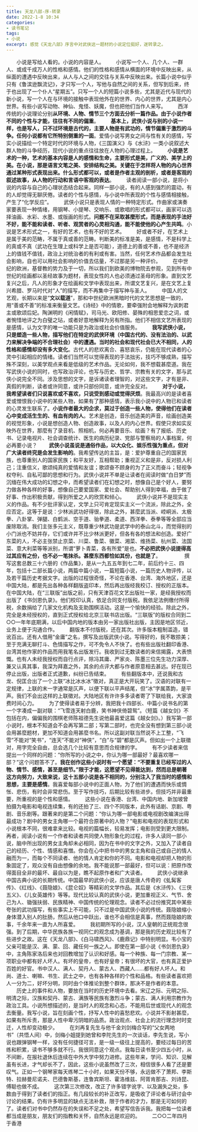 ```yaml
---
title: 天龙八部-序-转录
date: 2022-1-8 10:34
categories: 
- 读书笔记
tags:
- 小说
excerpt: 感觉《天龙八部》序言中对武侠这一题材的小说定位挺好，遂转录之。
---
```


　　小说是写给人看的。小说的内容是人。
　　小说写一个人、几个人、一群人、或成千成万人的性格和感情。他们的性格和感情从横面的环境中反映出来，从纵面的遭遇中反映出来，从人与人之间的交往与关系中反映出来。长篇小说中似乎只有《鲁滨逊飘流记》，才只写一个人，写他与自然之间的关系，但写到后来，终于也出现了一个仆人“星期五”。只写一个人的短篇小说多些，尤其是近代与现代的新小说，写一个人在与环境的接触中表现他外在的世界、内心的世界，尤其是内心世界。有些小说写动物、神仙、鬼怪、妖魔，但也把他们当作人来写。
　　西洋传统的小说理论分别**从环境、人物、情节三个方面去分析一篇作品。由于小说作者不同的个性与才能，往往有不同的偏重**。
　　**基本上，武侠小说与别的小说一样，也是写人，只不过环境是古代的，主要人物是有武功的，情节偏重于激烈的斗争。任何小说都有它所特别侧重的一面**。爱情小说写男女之间与性有关的感情，写实小说描绘一个特定时代的环境与人物，《三国演义》与《水浒》一类小说叙述大群人物的斗争经历，现代小说的重点往往放在人物的心理过程上。
　　**小说是艺术的一种，艺术的基本内容是人的感情和生命，主要形式是美，广义的、美学上的美。在小说，那是语言文笔之美、安排结构之美。关键在于怎样将人物的内心世界通过某种形式表现出来。什么形式都可以，或者是作者主观的剖析，或者是客观的叙述故事，从人物的行动和言语中客观的表达**。
　　读者阅读一部小说，是将小说的内容与自己的心理状态结合起来。同样一部小说，有的人感到强烈的震动，有的人却觉得无聊厌倦。读者的个性与感情，与小说中所表现的个性与感情相接触，产生了“化学反应”。
　　武侠小说只是表现人情的一种特定形式。作曲家或演奏家要表现一种情绪，用钢琴、小提琴、交响乐、或歌唱的形式都可以，画家可以选择油画、水彩、水墨、或版画的形式。**问题不在采取甚麼形式，而是表现的手法好不好，能不能和读者、听者、观赏者的心灵相沟通，能不能使他的心产生共鸣**。小说是艺术形式之一，有好的艺术，也有不好的艺术。
　　好或者不好，在艺术上是属于美的范畴，不属于真或善的范畴。判断美的标准是美，是感情，不是科学上的真或不真（武功在生理上或科学上是否可能），道德上的善或不善，也不是经济上的值钱不值钱，政治上对统治者的有利或有害。当然，任何艺术作品都会发生社会影响，自也可以用社会影响的价值去估量，不过那是另一种评价。
　　在中世纪的欧洲，基督教的势力及于一切，所以我们到欧美的博物院去参观，见到所有中世纪的绘画都以圣经故事为题材，表现女性的人也必须通过圣母的形象。直到文艺复兴之后，凡人的形象才在绘画和文学中表现出来，所谓文艺复兴，是在文艺上复兴希腊、罗马时代对“人”的描写，而不再集中于描写神与圣人。
　　中国人的文艺观，长期以来是“**文以载道**”，那和中世纪欧洲黑暗时代的文艺思想是一致的，用“善或不善”的标准来衡量文艺。《诗经》中的情歌，要牵强附会地解释为讽刺君主或歌颂后妃。陶渊明的《闲情赋》，司马光、欧阳修、晏殊的相思爱恋之词，或者惋惜地评之为白璧之玷，或者好意地解释为另有所指。他们不相信文艺所表现的是感情，认为文字的唯一功能只是为政治或社会价值服务。
　　**我写武侠小说，只是塑造一些人物，描写他们在特定的武侠环境（中国古代的、没有法治的、以武力来解决争端的不合理社会）中的遭遇。当时的社会和现代社会已大不相同，人的性格和感情却没有多大变化**。古代人的悲欢离合、喜怒哀乐，仍能在现代读者的心灵中引起相应的情绪。读者们当然可以觉得表现的手法拙劣，技巧不够成熟，描写殊不深刻，以美学观点来看是低级的艺术作品。无论如何，我不想载甚麼道。我在写武侠小说的同时，也写政治评论，也写与历史、哲学、宗教有关的文字，那与武侠小说完全不同。涉及思想的文字，是诉诸读者理智的，对这些文字，才有是非、真假的判断，读者或许同意，或许只部份同意，或许完全反对。
　　**对于小说，我希望读者们只说喜欢或不喜欢，只说受到感动或觉得厌烦**。我最高兴的是读者喜爱或憎恨我小说中的某些人物，如果有了那种感情，表示我小说中的人物已和读者的心灵发生联系了。**小说作者最大的企求，莫过于创造一些人物，使得他们在读者心中变成活生生的、有血有肉的人**。艺术是创造，音乐创造美的声音，绘画创造美的视觉形象，小说是想创造人物、创造故事，以及人的内心世界。假使只求如实反映外在世界，那麼有了录音机、照相机，何必再要音乐、绘画？有了报纸、历史书、记录电视片、社会调查统计、医生的病历纪录、党部与警察局的人事档案，何必再要小说？
　　**武侠小说虽说是通俗作品，以大众化、娱乐性强为重点，但对广大读者终究是会发生影响的**。我希望传达的主旨，是：爱护尊重自己的国家民族，也尊重别人的国家民族；和平友好，互相帮助；重视正义和是非，反对损人利己；注重信义，歌颂纯真的爱情和友谊；歌颂奋不顾身的为了正义而奋斗；轻视争权夺利、自私可鄙的思想和行为。武侠小说并不单是让读者在阅读时做“白日梦”而沉缅在伟大成功的幻想之中，而希望读者们在幻想之时，想像自己是个好人，要努力做各种各样的好事，想像自己要爱国家、爱社会、帮助别人得到幸福，由于做了好事、作出积极贡献，得到所爱之人的欣赏和倾心。
　　武侠小说并不是现实主义的作品。有不少批评家认定，文学上只可肯定现实主义一个流派，除此之外，全应否定。这等于是说：少林派武功好得很，除此之外，甚麼武当派、崆峒派、太极拳、八卦掌、弹腿、白鹤派、空手道、骀拳道、柔道、西洋拳、泰拳等等全部应当废除取消。我们主张多元主义，既尊重少林武功是武学中的泰山北斗，而觉得别的小门派也不妨并存，它们或许并不比少林派更好，但各有各的想法和创造。爱好广东菜的人，不必主张禁止京菜、川菜、鲁菜、徽菜、湘菜、维扬菜、杭州菜、法国菜、意大利菜等等派别，所谓“萝卜青菜，各有所爱”是也。**不必把武侠小说提得高过其应有之份，也不必一笔抹杀。甚麼东西都恰如其份，也就是了**。
　　 
　　撰写这套总数三十六册的《作品集》，是从一九五五年到七二年，前后约十三、四年，包括十二部长篇小说，两篇中篇小说，一篇短篇小说，一篇历史人物评传，以及若干篇历史考据文字。出版的过程很奇怪，不论在香港、台湾、海外地区，还是中国大陆，都是先出各种各样翻版盗印本，然后再出版经我校订、授权的正版本。在中国大陆，在“三联版”出版之前，只有天津百花文艺出版社一家，是经我授权而出版了《书剑恩仇录》。他们校印认真，依足合同支付版税。我依足法例缴付所得税，余数捐给了几家文化机构及支助围棋活动。这是一个愉快的经验。除此之外，完全是未经授权的，直到正式授权给北京三联书店出版。“三联版”的版权合同到二○○一年年底期满，以后中国内地的版本由另一家出版社出版，主因是地区邻近，业务上便于沟通合作。
　　翻版本不付版税，还在其次。许多版本粗制滥造，错讹百出。还有人借用“金庸”之名，撰写及出版武侠小说。写得好的，我不敢掠美；至于充满无聊打斗、色情描写之作，可不免令人不快了。也有些出版社翻印香港、台湾其他作家的作品而用我笔名出版发行。我收到过无数读者的来信揭露，大表愤慨。也有人未经我授权而自行点评，除冯其庸、严家炎、陈墨三位先生功力深厚、兼又认真其事，我深为拜嘉之外，其余的点评大都与作者原意相去甚远。好在现已停止出版，出版者正式道歉，纠纷已告结束。
　　有些翻版本中，还说我和古龙、倪匡合出了一个上联“冰比冰水冰”徵对，真正是大开玩笑了。汉语的对联有一定规律，上联的末一字通常是仄声，以便下联以平声结尾，但“冰”字属蒸韵，是平声。我们不会出这样的上联徵对。大陆地区有许许多多读者寄了下联给我，大家浪费时间心力。
　　为了使得读者易于分辨，我把我十四部长、中篇小说书名的第一个字凑成一副对联：“飞雪连天射白鹿，笑书神侠倚碧鸳”。（短篇《越女剑》不包括在内，偏偏我的围棋老师陈祖德先生说他最喜爱这篇《越女剑》。）我写第一部小说时，根本不知道会不会再写第二部；写第二部时，也完全没有想到第三部小说会用甚麼题材，更加不知道会用甚麼书名。所以这副对联当然说不上工整，“飞雪”不能对“笑书”，“连天”不能对“神侠”，“白”与“碧”都是仄声。但如出一个上联徵对，用字完全自由，总会选几个比较有意思而合规律的字。
　　有不少读者来信提出一个同样的问题：“你所写的小说之中，你认为哪一部最好？最喜欢哪一部？”这个问题答不了。**我在创作这些小说时有一个愿望：“不要重复已经写过的人物、情节、感情，甚至是细节。”限于才能，这愿望不见得能达到，然而总是朝著这方向努力，大致来说，这十五部小说是各不相同的，分别注入了我当时的感情和思想，主要是感情**。我喜爱每部小说中的正面人物，为了他们的遭遇而快乐或惆怅、悲伤，有时会非常悲伤。至于写作技巧，后期比较有些进步。但技巧并非最重要，所重视的是个性和感情。
　　这些小说在香港、台湾、中国内地、新加坡曾拍摄为电影和电视连续集，有的还拍了三、四个不同版本，此外有话剧、京剧、粤剧、音乐剧等。跟著来的是第二个问题：“你认为哪一部电影或电视剧改编演出得最成功？剧中的男女主角哪一个最符合原著中的人物？”电影和电视的表现形式和小说根本不同，很难拿来比较。电视的篇幅长，较易发挥；电影则受到更大限制。再者，阅读小说有一个作者和读者共同使人物形象化的过程，许多人读同一部小说，脑中所出现的男女主角却未必相同，因为在书中的文字之外，又加入了读者自己的经历、个性、情感和喜憎。你会在心中把书中的男女主角和自己或自己的情人融而为一，而每个不同读者、他的情人肯定和你的不同。电影和电视却把人物的形象固定了，观众没有自由想像的余地。我不能说那一部最好，但可以说：把原作改得面目全非的最坏、最自以为是，瞧不起原作者和广大读者。
　　武侠小说继承中国古典小说的长期传统。中国最早的武侠小说，应该是唐人传奇的《虬髯客传》、《红线》、《聂隐娘》、《昆仑奴》等精彩的文学作品。其后是《水浒传》、《三侠五义》、《儿女英雄传》等等。现代比较认真的武侠小说，更加重视正义、气节、舍己为人、锄强扶弱、民族精神、中国传统的伦理观念。读者不必过份推究其中某些夸张的武功描写，有些事实上不可能，只不过是中国武侠小说的传统。聂隐娘缩小身体潜入别人的肚肠，然后从他口中跃出，谁也不会相信是真事，然而聂隐娘的故事，千余年来一直为人所喜爱。
　　我初期所写的小说，汉人皇朝的正统观念很强。到了后期，中华民族各族一视同仁的观念成为基调，那是我的历史观比较有了些进步之故。这在《天龙八部》、《白马啸西风》、《鹿鼎记》中特别明显。韦小宝的父亲可能是汉、满、蒙、回、藏任何一族之人。即使在第一部小说《书剑恩仇录》中，主角陈家洛后来也对回教增加了认识和好感。每一个种族、每一门宗教、某一项职业中都有好人坏人。有坏的皇帝，也有好皇帝；有很坏的大官，也有真正爱护百姓的好官。书中汉人、满人、契丹人、蒙古人、西藏人……都有好人坏人。和尚、道士、喇嘛、书生、武士之中，也有各种各样的个性和品格。有些读者喜欢把人一分为二，好坏分明，同时由个体推论到整个群体，那决不是作者的本意。
　　历史上的事件和人物，要放在当时的历史环境中去看。宋辽之际、元明之际、明清之际，汉族和契丹、蒙古、满族等民族有激烈斗争；蒙古、满人利用宗教作为政治工具。小说所想描述的，是当时人的观念和心态，不能用后世或现代人的观念去衡量。我写小说，旨在刻画个性，抒写人性中的喜愁悲欢。小说并不影射甚麼，如果有所斥责，那是人性中卑污阴暗的品质。政治观点、社会上的流行理念时时变迁，人性却变动极少。
　　在刘再复先生与他千金刘剑梅合写的“父女两地书”（共悟人间）中，剑梅小姐提到她曾和李陀先生的一次谈话，李先生说，写小说也跟弹钢琴一样，没有任何捷径可言，是一级一级往上提高的，要经过每日的苦练和积累，读书不够多就不行。我很同意这个观点。我每日读书至少四五小时，从不间断，在报社退休后连续在中外大学中努力进修。这些年来，学问、知识、见解虽有长进，才气却长不了，因此，这些小说虽然改了三次，相信很多人看了还是要叹气。正如一个钢琴家每天练琴二十小时，如果天份不够，永远做不了萧邦、李斯特、拉赫曼尼诺夫、巴德鲁斯基，连鲁宾斯坦、霍洛维兹、阿胥肯那吉、刘诗昆、傅聪也做不成。
　　这次第三次修改，改正了许多错字讹字、以及漏失之处，多数由于得到了读者们的指正。有几段较长的补正改写，是吸收了评论者与研讨会中讨论的结果。仍有许多明显的缺点无法补救，限于作者的才力，那是无可如何的了。读者们对书中仍然存在的失误和不足之处，希望写信告诉我。我把每一位读者都当成是朋友，朋友们的指教和关怀，自然永远是欢迎的。
　　二○○二年四月 于香港